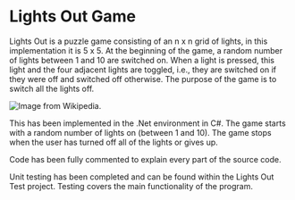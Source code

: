 # Lights Out Game

Lights Out is a puzzle game consisting of an n x n grid of lights, in this implementation it is 5 x 5. At the beginning of the game, a random number of lights between 1 and 10 are switched on. When a light is pressed, this light and the four adjacent lights are toggled, i.e., they are switched on if they were off and switched off otherwise. The purpose of the game is to switch all the lights off. 

![Image from Wikipedia.](https://upload.wikimedia.org/wikipedia/commons/thumb/a/a9/LightsOutIllustration.svg/400px-LightsOutIllustration.svg.png)

This has been implemented in the .Net environment in C#. The game starts with a random number of lights on (between 1 and 10). The game stops when the user has turned off all of the lights or gives up. 

Code has been fully commented to explain every part of the source code. 

Unit testing has been completed and can be found within the Lights Out Test project. Testing covers the main functionality of the program. 
